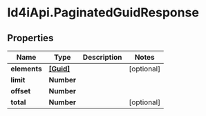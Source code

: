 # Id4iApi.PaginatedGuidResponse

## Properties
Name | Type | Description | Notes
------------ | ------------- | ------------- | -------------
**elements** | [**[Guid]**](Guid.md) |  | [optional] 
**limit** | **Number** |  | 
**offset** | **Number** |  | 
**total** | **Number** |  | [optional] 



